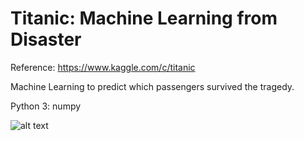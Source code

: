 # Titanic: Machine Learning from Disaster

Reference: https://www.kaggle.com/c/titanic

Machine Learning to predict which passengers survived the tragedy.

Python 3: 
numpy

![alt text](https://upload.wikimedia.org/wikipedia/commons/thumb/3/38/RMS_Titanic_4.jpg/1236px-RMS_Titanic_4.jpg)
